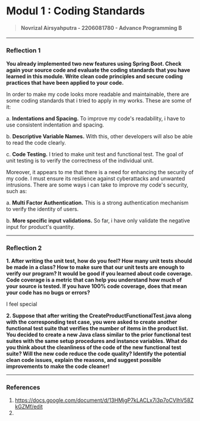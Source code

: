 # Modul 1 : Coding Standards

> #### Novrizal Airsyahputra - 2206081780 - Advance Programming B

---

### Reflection 1
**You already implemented two new features using Spring Boot. 
Check again your source code and evaluate the coding standards that you have learned in this module. 
Write clean code principles and secure coding practices that have been applied to your code.**

In order to make my code looks more readable and maintainable, there are some coding standards that i tried to apply in my works. 
These are some of it:

a. **Indentations and Spacing.** To improve my code's readability, i have to use consistent indentation and spacing.

b. **Descriptive Variable Names.** With this, other developers will also be able to read the code clearly.

c. **Code Testing.** I tried to make unit test and functional test.
The goal of unit testing is to verify the correctness of the individual unit.

Moreover, it appears to me that there is a need for enhancing the security of my code. 
I must ensure its resilience against cyberattacks and unwanted intrusions.
There are some ways i can take to improve my code's security, such as:

a. **Multi Factor Authentication.** This is a strong authentication mechanism to verify the identity of users.

b. **More specific input validations.** So far, i have only validate the negative input for product's quantity.

---

### Reflection 2
**1. After writing the unit test, how do you feel? How many unit tests should be made in a class? 
How to make sure that our unit tests are enough to verify our program? 
It would be good if you learned about code coverage. 
Code coverage is a metric that can help you understand how much of your source is tested. 
If you have 100% code coverage, does that mean your code has no bugs or errors?**

I feel special

**2. Suppose that after writing the CreateProductFunctionalTest.java along with the corresponding test case, 
you were asked to create another functional test suite that verifies the number of items in the product list. You decided to create a new Java class similar to the prior functional test suites with the same setup procedures and instance variables.
What do you think about the cleanliness of the code of the new functional test suite? 
Will the new code reduce the code quality? 
Identify the potential clean code issues, explain the reasons, 
and suggest possible improvements to make the code cleaner!**


---

### References
1. https://docs.google.com/document/d/13HMjgP7kLACLx7i3p7oCVlhV58ZkGZMf/edit
2. 